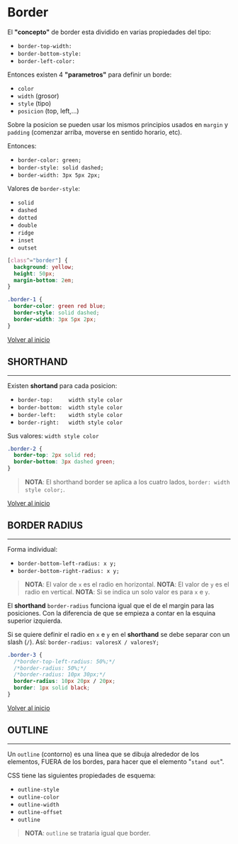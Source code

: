 # Border

El **"concepto"** de border esta dividido en varias propiedades del tipo:
* `border-top-width:`
* `border-bottom-style:`
* `border-left-color:`

Entonces existen 4 **"parametros"** para definir un borde:
* `color`
* `width` (grosor)
* `style` (tipo)
* `posicion` (top, left,...)

Sobre la posicion se pueden usar los mismos principios usados en `margin` y `padding` (comenzar arriba, moverse en sentido horario, etc).

Entonces:
* `border-color: green;`
* `border-style: solid dashed;`
* `border-width: 3px 5px 2px;`

Valores de `border-style`:
* `solid`
* `dashed`
* `dotted`
* `double`
* `ridge`
* `inset`
* `outset`

```css
[class^="border"] {
  background: yellow;
  height: 50px;
  margin-bottom: 2em;
}

.border-1 {
  border-color: green red blue;
  border-style: solid dashed;
  border-width: 3px 5px 2px;
}
```

[Volver al inicio](#-Border)

## SHORTHAND

---------------------------------------------------------------------------

Existen **shortand** para cada posicion:
* `border-top:     width style color`
* `border-bottom:  width style color`
* `border-left:    width style color`
* `border-right:   width style color`

Sus valores: `width style color`

```css
.border-2 {
  border-top: 2px solid red;
  border-bottom: 3px dashed green;
}
```

> **NOTA**: El shorthand border se aplica a los cuatro lados, `border: width style color;`.

[Volver al inicio](#-Border)

## BORDER RADIUS

---------------------------------------------------------------------------

Forma individual:

* `border-bottom-left-radius: x y;`
* `border-bottom-right-radius: x y;`

> **NOTA**: El valor de `x` es el radio en horizontal.
> **NOTA**: El valor de `y` es el radio en vertical.
> **NOTA**: Si se indica un solo valor es para `x` e `y`.

El **shorthand** `border-radius` funciona igual que el de el margin para las posiciones. Con la diferencia de que se empieza a contar en la esquina superior izquierda.

Si se quiere definir el radio en `x` e `y` en el **shorthand** se debe separar con un slash (`/`). Así: `border-radius: valoresX / valoresY;`

```css
.border-3 {
  /*border-top-left-radius: 50%;*/
  /*border-radius: 50%;*/
  /*border-radius: 10px 30px;*/
  border-radius: 10px 20px / 20px;
  border: 1px solid black;
}
```

[Volver al inicio](#-Border)

## OUTLINE

---------------------------------------------------------------------------

Un `outline` (contorno) es una línea que se dibuja alrededor de los elementos, FUERA de los bordes, para hacer que el elemento "`stand out`".

CSS tiene las siguientes propiedades de esquema:
* `outline-style`
* `outline-color`
* `outline-width`
* `outline-offset`
* `outline`

> **NOTA**: `outline` se trataría igual que border.